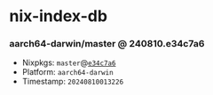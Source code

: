 # nix-index-db
### aarch64-darwin/master @ 240810.e34c7a6
- Nixpkgs: `master`@[`e34c7a6`](https://github.com/NixOS/nixpkgs/commit/e34c7a6b2a2b502a100c660368c17f2e07f73c61)
- Platform: `aarch64-darwin`
- Timestamp: `20240810013226`
